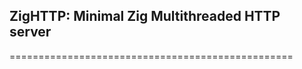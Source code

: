 ## ZigHTTP: Minimal Zig Multithreaded HTTP server
=================================================
